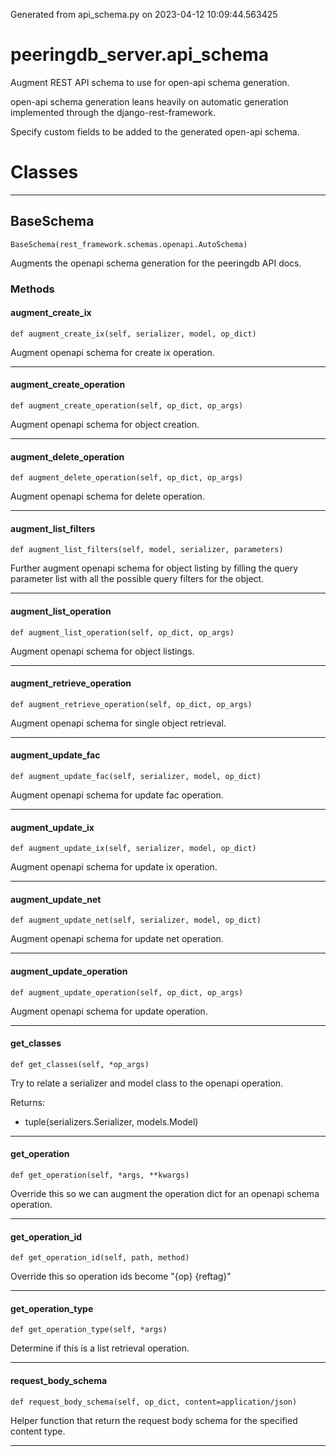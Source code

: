 Generated from api_schema.py on 2023-04-12 10:09:44.563425

# peeringdb_server.api_schema

Augment REST API schema to use for open-api schema generation.

open-api schema generation leans heavily on automatic generation
implemented through the django-rest-framework.

Specify custom fields to be added to the generated open-api schema.

# Classes
---

## BaseSchema

```
BaseSchema(rest_framework.schemas.openapi.AutoSchema)
```

Augments the openapi schema generation for
the peeringdb API docs.


### Methods

#### augment_create_ix
`def augment_create_ix(self, serializer, model, op_dict)`

Augment openapi schema for create ix operation.

---
#### augment_create_operation
`def augment_create_operation(self, op_dict, op_args)`

Augment openapi schema for object creation.

---
#### augment_delete_operation
`def augment_delete_operation(self, op_dict, op_args)`

Augment openapi schema for delete operation.

---
#### augment_list_filters
`def augment_list_filters(self, model, serializer, parameters)`

Further augment openapi schema for object listing by filling
the query parameter list with all the possible query filters
for the object.

---
#### augment_list_operation
`def augment_list_operation(self, op_dict, op_args)`

Augment openapi schema for object listings.

---
#### augment_retrieve_operation
`def augment_retrieve_operation(self, op_dict, op_args)`

Augment openapi schema for single object retrieval.

---
#### augment_update_fac
`def augment_update_fac(self, serializer, model, op_dict)`

Augment openapi schema for update fac operation.

---
#### augment_update_ix
`def augment_update_ix(self, serializer, model, op_dict)`

Augment openapi schema for update ix operation.

---
#### augment_update_net
`def augment_update_net(self, serializer, model, op_dict)`

Augment openapi schema for update net operation.

---
#### augment_update_operation
`def augment_update_operation(self, op_dict, op_args)`

Augment openapi schema for update operation.

---
#### get_classes
`def get_classes(self, *op_args)`

Try to relate a serializer and model class to the openapi operation.

Returns:

- tuple(serializers.Serializer, models.Model)

---
#### get_operation
`def get_operation(self, *args, **kwargs)`

Override this so we can augment the operation dict
for an openapi schema operation.

---
#### get_operation_id
`def get_operation_id(self, path, method)`

Override this so operation ids become "{op} {reftag}"

---
#### get_operation_type
`def get_operation_type(self, *args)`

Determine if this is a list retrieval operation.

---
#### request_body_schema
`def request_body_schema(self, op_dict, content=application/json)`

Helper function that return the request body schema
for the specified content type.

---
